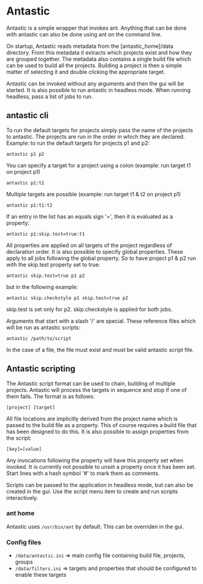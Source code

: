 
# Antastic
Antastic is a simple wrapper that invokes ant.
Anything that can be done with antastic can also be done using ant on the command line.

On startup, Antastic reads metadata from the [antastic_home]/data directory.
From this metadata it extracts which projects exist and how they are grouped together.
The metadata also contains a single build file which can be used to build all the projects.
Building a project is then a simple matter of selecting it and double clicking the appropriate target.

Antastic can be invoked without any arguments and then the gui will be started.
It is also possible to run antastic in headless mode. When running headless, pass a list of jobs to run.




## antastic cli

To run the default targets for projects simply pass the name of the projects to antastic.
The projects are run in the order in which they are declared.
Example: to run the default targets for projects p1 and p2:

`antastic p1 p2`

You can specify a target for a project using a colon (example: run target t1 on project p1)

`antastic p1:t1`

Multiple targets are possible (example: run target t1 & t2 on project p1)

`antastic p1:t1:t2`

If an entry in the list has an equals sign '=', then it is evaluated as a property:

`antastic p1:skip.test=true:t1`

All properties are applied on all targets of the project regardless of declaration order.
It is also possible to specify global properties. 
These apply to all jobs following the global property.
So to have project p1 & p2 run with the skip.test property set to true:

`antastic skip.test=true p1 p2`

but in the following example:

`antastic skip.checkstyle p1 skip.test=true p2`

skip.test is set only for p2. skip.checkstyle is applied for both jobs.

Arguments that start with a slash '/' are special.
These reference files which will be run as antastic scripts:

`antastic /path/to/script`

In the case of a file, the file must exist and must be valid antastic script file.





## Antastic scripting
The Antastic script format can be used to chain, building of multiple projects.
Antastic will process the targets in sequence and stop if one of them fails.
The format is as follows:

`[project] [target]`

All file locations are implicitly derived from the project name which is passed to the build file as a property.
This of course requires a build file that has been designed to do this.
It is also possible to assign properties from the script:

`[key]=[value]`

Any invocations following the property will have this property set when invoked.
It is currently not possible to unset a property once it has been set.
Start lines with a hash symbol '#' to mark them as comments.

Scripts can be passed to the application in headless mode, but can also be created in the gui.
Use the script menu item to create and run scripts interactively.

### ant home
Antastic uses `/usr/bin/ant` by default. This can be overriden in the gui.

### Config files
* `/data/antastic.ini` => main config file containing build file, projects, groups
* `/data/filters.ini`  => targets and properties that should be configured to enable these targets

